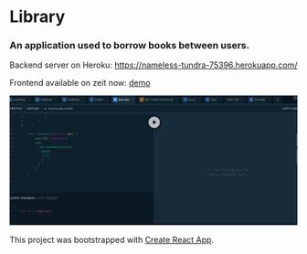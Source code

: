 # Library

### An application used to borrow books between users.

Backend server on Heroku: https://nameless-tundra-75396.herokuapp.com/


Frontend available on zeit now: [demo](https://library.maczi01.now.sh/)

![screenshot](https://github.com/Maczi01/Library-GraphQL-backend/blob/master/assets/Playground.png)



This project was bootstrapped with [Create React App](https://github.com/facebook/create-react-app).
